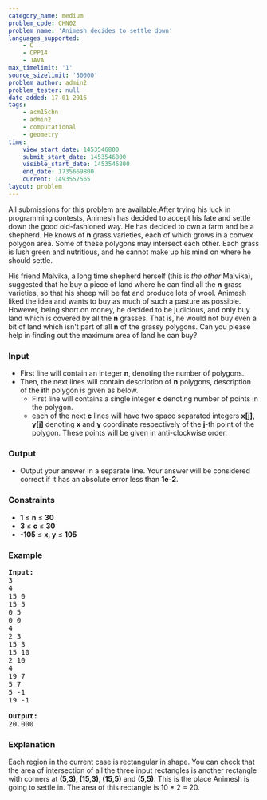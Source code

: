 ```yaml
---
category_name: medium
problem_code: CHN02
problem_name: 'Animesh decides to settle down'
languages_supported:
    - C
    - CPP14
    - JAVA
max_timelimit: '1'
source_sizelimit: '50000'
problem_author: admin2
problem_tester: null
date_added: 17-01-2016
tags:
    - acm15chn
    - admin2
    - computational
    - geometry
time:
    view_start_date: 1453546800
    submit_start_date: 1453546800
    visible_start_date: 1453546800
    end_date: 1735669800
    current: 1493557565
layout: problem
---
```

All submissions for this problem are available.After trying his luck in programming contests, Animesh has decided to accept his fate and settle down the good old-fashioned way. He has decided to own a farm and be a shepherd. He knows of **n** grass varieties, each of which grows in a convex polygon area. Some of these polygons may intersect each other. Each grass is lush green and nutritious, and he cannot make up his mind on where he should settle.

His friend Malvika, a long time shepherd herself (this is *the other* Malvika), suggested that he buy a piece of land where he can find all the **n** grass varieties, so that his sheep will be fat and produce lots of wool. Animesh liked the idea and wants to buy as much of such a pasture as possible. However, being short on money, he decided to be judicious, and only buy land which is covered by all the **n** grasses. That is, he would not buy even a bit of land which isn't part of all **n** of the grassy polygons. Can you please help in finding out the maximum area of land he can buy?

### Input

- First line will contain an integer **n**, denoting the number of polygons.
- Then, the next lines will contain description of **n** polygons, description of the **i**th polygon is given as below. 
  - First line will contains a single integer **c** denoting number of points in the polygon.
  - each of the next **c** lines will have two space separated integers **x\[j\], y\[j\]** denoting **x** and **y** coordinate respectively of the **j**-th point of the polygon. These points will be given in anti-clockwise order.

### Output

- Output your answer in a separate line. Your answer will be considered correct if it has an absolute error less than **1e-2**.

### Constraints

- **1** ≤ **n** ≤ **30**
- **3** ≤ **c** ≤ **30**
- **-105** ≤ **x, y** ≤ **105**

### Example

<pre><b>Input:</b>
3
4
15 0
15 5
0 5
0 0
4
2 3
15 3
15 10
2 10
4
19 7
5 7
5 -1
19 -1

<b>Output:</b>
20.000
</pre>
### Explanation

Each region in the current case is rectangular in shape. You can check that the area of intersection of all the three input rectangles is another rectangle with corners at **(5,3), (15,3), (15,5)** and **(5,5)**. This is the place Animesh is going to settle in. The area of this rectangle is 10 \* 2 = 20.
